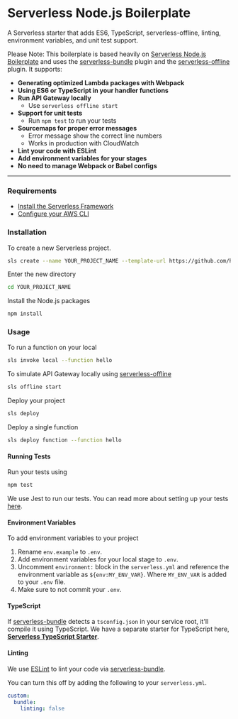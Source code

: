 # Serverless Node.js Boilerplate

A Serverless starter that adds ES6, TypeScript, serverless-offline, linting, environment variables, and unit test support.

Please Note: This boilerplate is based heavily on [Serverless Node.js Boilerplate](https://github.com/AnomalyInnovations/serverless-nodejs-starter) and uses the [serverless-bundle](https://github.com/AnomalyInnovations/serverless-bundle) plugin and the [serverless-offline](https://github.com/dherault/serverless-offline) plugin. It supports:

- **Generating optimized Lambda packages with Webpack**
- **Using ES6 or TypeScript in your handler functions**
- **Run API Gateway locally**
  - Use `serverless offline start`
- **Support for unit tests**
  - Run `npm test` to run your tests
- **Sourcemaps for proper error messages**
  - Error message show the correct line numbers
  - Works in production with CloudWatch
- **Lint your code with ESLint**
- **Add environment variables for your stages**
- **No need to manage Webpack or Babel configs**

---

### Requirements

- [Install the Serverless Framework](https://serverless.com/framework/docs/providers/aws/guide/installation/)
- [Configure your AWS CLI](https://serverless.com/framework/docs/providers/aws/guide/credentials/)

### Installation

To create a new Serverless project.

``` bash
sls create --name YOUR_PROJECT_NAME --template-url https://github.com/haydenpitout/serverless-nodejs-boilerplate.git
```

Enter the new directory

``` bash
cd YOUR_PROJECT_NAME
```

Install the Node.js packages

``` bash
npm install
```

### Usage

To run a function on your local

``` bash
sls invoke local --function hello
```

To simulate API Gateway locally using [serverless-offline](https://github.com/dherault/serverless-offline)

``` bash
sls offline start
```

Deploy your project

``` bash
sls deploy
```

Deploy a single function

``` bash
sls deploy function --function hello
```

#### Running Tests

Run your tests using

``` bash
npm test
```

We use Jest to run our tests. You can read more about setting up your tests [here](https://facebook.github.io/jest/docs/en/getting-started.html#content).

#### Environment Variables

To add environment variables to your project

1. Rename `env.example` to `.env`.
2. Add environment variables for your local stage to `.env`.
3. Uncomment `environment:` block in the `serverless.yml` and reference the environment variable as `${env:MY_ENV_VAR}`. Where `MY_ENV_VAR` is added to your `.env` file.
4. Make sure to not commit your `.env`.

#### TypeScript

If [serverless-bundle](https://github.com/AnomalyInnovations/serverless-bundle) detects a `tsconfig.json` in your service root, it'll compile it using TypeScript. We have a separate starter for TypeScript here, [**Serverless TypeScript Starter**](https://github.com/AnomalyInnovations/serverless-typescript-starter).

#### Linting

We use [ESLint](https://eslint.org) to lint your code via [serverless-bundle](https://github.com/AnomalyInnovations/serverless-bundle).

You can turn this off by adding the following to your `serverless.yml`.

``` yaml
custom:
  bundle:
    linting: false
```
